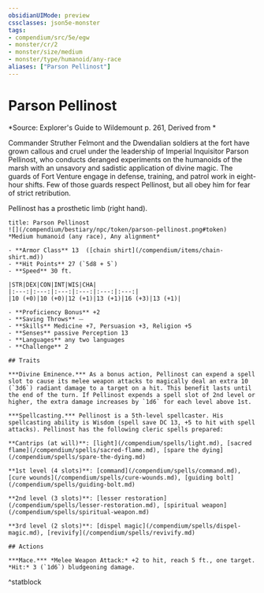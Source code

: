 ```yaml
---
obsidianUIMode: preview
cssclasses: json5e-monster
tags:
- compendium/src/5e/egw
- monster/cr/2
- monster/size/medium
- monster/type/humanoid/any-race
aliases: ["Parson Pellinost"]
---
```

# Parson Pellinost
*Source: Explorer's Guide to Wildemount p. 261, Derived from *  

Commander Struther Felmont and the Dwendalian soldiers at the fort have grown callous and cruel under the leadership of Imperial Inquisitor Parson Pellinost, who conducts deranged experiments on the humanoids of the marsh with an unsavory and sadistic application of divine magic. The guards of Fort Venture engage in defense, training, and patrol work in eight-hour shifts. Few of those guards respect Pellinost, but all obey him for fear of strict retribution.

Pellinost has a prosthetic limb (right hand).

```ad-statblock
title: Parson Pellinost
![](/compendium/bestiary/npc/token/parson-pellinost.png#token)
*Medium humanoid (any race), Any alignment*

- **Armor Class** 13  ([chain shirt](/compendium/items/chain-shirt.md))
- **Hit Points** 27 (`5d8 + 5`)
- **Speed** 30 ft.

|STR|DEX|CON|INT|WIS|CHA|
|:---:|:---:|:---:|:---:|:---:|:---:|
|10 (+0)|10 (+0)|12 (+1)|13 (+1)|16 (+3)|13 (+1)|

- **Proficiency Bonus** +2
- **Saving Throws** ⏤
- **Skills** Medicine +7, Persuasion +3, Religion +5
- **Senses** passive Perception 13
- **Languages** any two languages
- **Challenge** 2

## Traits

***Divine Eminence.*** As a bonus action, Pellinost can expend a spell slot to cause its melee weapon attacks to magically deal an extra 10 (`3d6`) radiant damage to a target on a hit. This benefit lasts until the end of the turn. If Pellinost expends a spell slot of 2nd level or higher, the extra damage increases by `1d6` for each level above 1st.

***Spellcasting.*** Pellinost is a 5th-level spellcaster. His spellcasting ability is Wisdom (spell save DC 13, +5 to hit with spell attacks). Pellinost has the following cleric spells prepared:

**Cantrips (at will)**: [light](/compendium/spells/light.md), [sacred flame](/compendium/spells/sacred-flame.md), [spare the dying](/compendium/spells/spare-the-dying.md)

**1st level (4 slots)**: [command](/compendium/spells/command.md), [cure wounds](/compendium/spells/cure-wounds.md), [guiding bolt](/compendium/spells/guiding-bolt.md)

**2nd level (3 slots)**: [lesser restoration](/compendium/spells/lesser-restoration.md), [spiritual weapon](/compendium/spells/spiritual-weapon.md)

**3rd level (2 slots)**: [dispel magic](/compendium/spells/dispel-magic.md), [revivify](/compendium/spells/revivify.md)

## Actions

***Mace.*** *Melee Weapon Attack:* +2 to hit, reach 5 ft., one target. *Hit:* 3 (`1d6`) bludgeoning damage.
```
^statblock